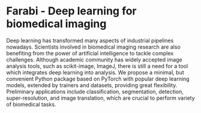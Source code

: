 # Farabi - Deep learning for biomedical imaging

Deep learning has transformed many aspects of industrial pipelines nowadays. Scientists involved in biomedical imaging research are also benefiting from the power of artificial intelligence to tackle complex challenges. Although academic community has widely accepted image analysis tools, such as scikit-image, ImageJ, there is still a need for a tool which integrates deep learning into analysis. We propose a minimal, but convenient Python package based on PyTorch with popular deep learning models, extended by trainers and datasets, providing great flexibility. Preliminary applications include classification, segmentation, detection, super-resolution, and image translation, which are crucial to perform variety of biomedical tasks.